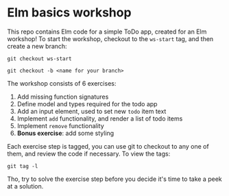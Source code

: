 # Elm basics workshop

This repo contains Elm code for a simple ToDo app, created for an Elm workshop!
To start the workshop, checkout to the `ws-start` tag, and then create a new
branch:

```
git checkout ws-start

git checkout -b <name for your branch>
```

The workshop consists of 6 exercises:

1. Add missing function signatures
2. Define model and types required for the todo app
3. Add an input element, used to set new `todo` item text
4. Implement `add` functionality, and render a list of todo items
5. Implement `remove` functionality
6. **Bonus exercise**: add some styling


Each exercise step is tagged, you can use git to checkout to any one of them,
and review the code if necessary. To view the tags:

```
git tag -l
```

Tho, try to solve the exercise step before you decide it's time to take a peek
at a solution.
